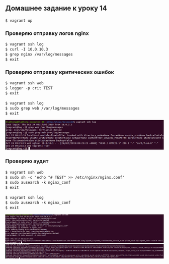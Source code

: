 
## Домашнее задание к уроку 14

```console
$ vagrant up
```

### Проверяю отправку логов nginx

```console
$ vagrant ssh log
$ curl -I 10.0.10.3
$ grep nginx /var/log/messages
$ exit
```

### Проверяю отправку критических ошибок
```console
$ vagrant ssh web
$ logger -p crit TEST
$ exit

$ vagrant ssh log
$ sudo grep web /var/log/messages
$ exit
```

![](/images/%D0%A1%D0%BD%D0%B8%D0%BC%D0%BE%D0%BA%20%D1%8D%D0%BA%D1%80%D0%B0%D0%BD%D0%B0%20%D0%BE%D1%82%202019-10-24%2012-27-05.png)

### Проверяю аудит
```console
$ vagrant ssh web
$ sudo sh -c 'echo "# TEST" >> /etc/nginx/nginx.conf'
$ sudo ausearch -k nginx_conf
$ exit

$ vagrant ssh log
$ sudo ausearch -k nginx_conf
$ exit
```
![](/images/%D0%A1%D0%BD%D0%B8%D0%BC%D0%BE%D0%BA%20%D1%8D%D0%BA%D1%80%D0%B0%D0%BD%D0%B0%20%D0%BE%D1%82%202019-10-24%2012-30-16.png)
![](/images/%D0%A1%D0%BD%D0%B8%D0%BC%D0%BE%D0%BA%20%D1%8D%D0%BA%D1%80%D0%B0%D0%BD%D0%B0%20%D0%BE%D1%82%202019-10-24%2012-31-10.png)
